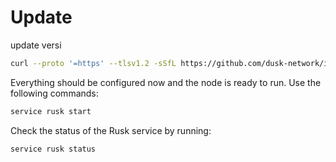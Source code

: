 # Update

update versi

```sh
curl --proto '=https' --tlsv1.2 -sSfL https://github.com/dusk-network/itn-installer/releases/download/v0.1.3/itn-installer.sh | sudo sh
```

Everything should be configured now and the node is ready to run. Use the following commands:

```sh
service rusk start
```

Check the status of the Rusk service by running:

```sh
service rusk status
```
